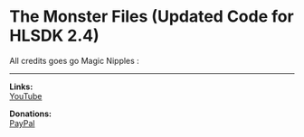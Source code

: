 # The Monster Files (Updated Code for HLSDK 2.4)

All credits goes go Magic Nipples :
***
**Links:**\
[YouTube](https://twitter.com/Magic_Nipples)

**Donations:**\
[PayPal](https://www.paypal.me/magicnipples)
